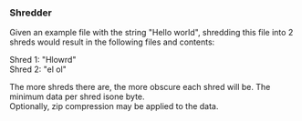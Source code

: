 ### Shredder  
Given an example file with the string "Hello world", shredding this file into 2 shreds would result in the following files and contents:  
                                                                                             
Shred 1: "Hlowrd"  
Shred 2: "el ol"  

The more shreds there are, the more obscure each shred will be. The minimum data per shred isone byte.  
Optionally, zip compression may be applied to the data.
